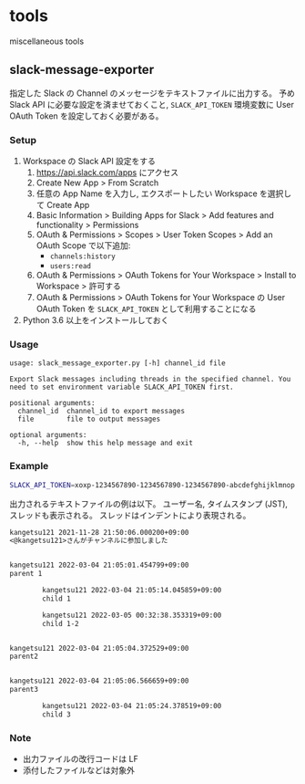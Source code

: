 # tools

miscellaneous tools

## slack-message-exporter

指定した Slack の Channel のメッセージをテキストファイルに出力する。
予め Slack API に必要な設定を済ませておくこと, `SLACK_API_TOKEN` 環境変数に User OAuth Token を設定しておく必要がある。

### Setup

1. Workspace の Slack API 設定をする
   1. <https://api.slack.com/apps> にアクセス
   2. Create New App > From Scratch
   3. 任意の App Name を入力し, エクスポートしたい Workspace を選択して Create App
   4. Basic Information > Building Apps for Slack > Add features and functionality > Permissions
   5. OAuth & Permissions > Scopes > User Token Scopes > Add an OAuth Scope で以下追加:
      - `channels:history`
      - `users:read`
   6. OAuth & Permissions > OAuth Tokens for Your Workspace > Install to Workspace > 許可する
   7. OAuth & Permissions > OAuth Tokens for Your Workspace の User OAuth Token を `SLACK_API_TOKEN` として利用することになる
2. Python 3.6 以上をインストールしておく

### Usage

```console
usage: slack_message_exporter.py [-h] channel_id file

Export Slack messages including threads in the specified channel. You need to set environment variable SLACK_API_TOKEN first.

positional arguments:
  channel_id  channel_id to export messages
  file        file to output messages

optional arguments:
  -h, --help  show this help message and exit
```

### Example

```sh
SLACK_API_TOKEN=xoxp-1234567890-1234567890-1234567890-abcdefghijklmnop python3 slack_message_exporter.py $CHANNEL_ID output.txt
```

出力されるテキストファイルの例は以下。
ユーザー名, タイムスタンプ (JST), スレッドも表示される。
スレッドはインデントにより表現される。

```txt
kangetsu121 2021-11-28 21:50:06.000200+09:00
<@kangetsu121>さんがチャンネルに参加しました


kangetsu121 2022-03-04 21:05:01.454799+09:00
parent 1

        kangetsu121 2022-03-04 21:05:14.045859+09:00
        child 1

        kangetsu121 2022-03-05 00:32:38.353319+09:00
        child 1-2


kangetsu121 2022-03-04 21:05:04.372529+09:00
parent2


kangetsu121 2022-03-04 21:05:06.566659+09:00
parent3

        kangetsu121 2022-03-04 21:05:24.378519+09:00
        child 3
```

### Note

- 出力ファイルの改行コードは LF
- 添付したファイルなどは対象外
